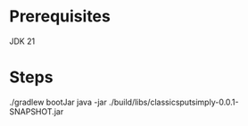 # Prerequisites
JDK 21

# Steps
./gradlew bootJar
java -jar ./build/libs/classicsputsimply-0.0.1-SNAPSHOT.jar 
